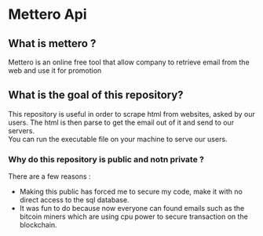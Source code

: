 <h1>Mettero Api</h1>
<h2>What is mettero ?</h2>
<p> Mettero is an online free tool that allow company to retrieve email from the web and use it for promotion</p>
<h2>What is the goal of this repository? </h2>
<p>This repository is useful in order to scrape html from websites, asked by our users. The html is then parse to get the email out of it and send to our servers. <br>
You can run the executable file on your machine to serve our users. 
 </p>
 
<h3> Why do this repository is public and notn private ?</h3>
<p> 
 
 There are a few reasons :
  - Making this public has forced me to secure my code, make it with no direct access to the sql database. 
  - It was fun to do because now everyone can found emails such as the bitcoin miners which are using cpu power to secure transaction on the blockchain. 
